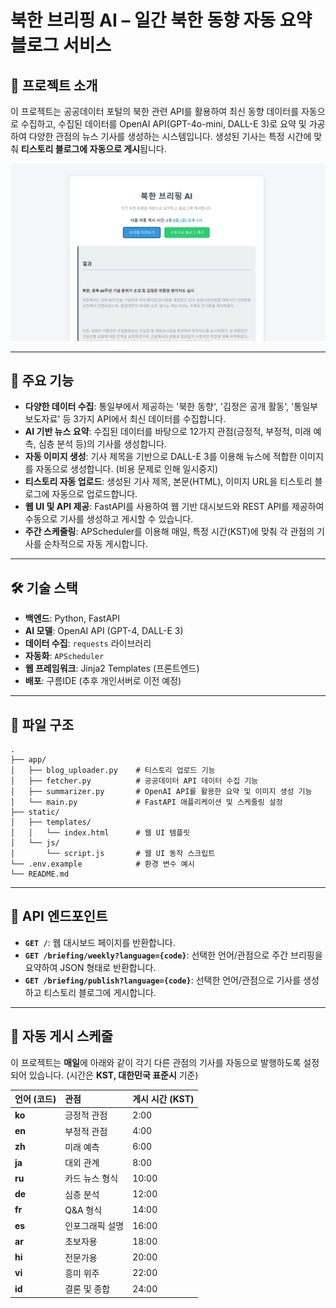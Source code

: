 # 북한 브리핑 AI – 일간 북한 동향 자동 요약 블로그 서비스

## 📝 프로젝트 소개

이 프로젝트는 공공데이터 포털의 북한 관련 API를 활용하여 최신 동향 데이터를 자동으로 수집하고, 수집된 데이터를 OpenAI API(GPT-4o-mini, DALL-E 3)로 요약 및 가공하여 다양한 관점의 뉴스 기사를 생성하는 시스템입니다. 생성된 기사는 특정 시간에 맞춰 **티스토리 블로그에 자동으로 게시**됩니다.

![미리보기](image/preview.PNG)

---

## 🚀 주요 기능

  * **다양한 데이터 수집**: 통일부에서 제공하는 '북한 동향', '김정은 공개 활동', '통일부 보도자료' 등 3가지 API에서 최신 데이터를 수집합니다.
  * **AI 기반 뉴스 요약**: 수집된 데이터를 바탕으로 12가지 관점(긍정적, 부정적, 미래 예측, 심층 분석 등)의 기사를 생성합니다.
  * **자동 이미지 생성**: 기사 제목을 기반으로 DALL-E 3를 이용해 뉴스에 적합한 이미지를 자동으로 생성합니다. (비용 문제로 인해 일시중지)
  * **티스토리 자동 업로드**: 생성된 기사 제목, 본문(HTML), 이미지 URL을 티스토리 블로그에 자동으로 업로드합니다.
  * **웹 UI 및 API 제공**: FastAPI를 사용하여 웹 기반 대시보드와 REST API를 제공하여 수동으로 기사를 생성하고 게시할 수 있습니다.
  * **주간 스케줄링**: APScheduler를 이용해 매일, 특정 시간(KST)에 맞춰 각 관점의 기사를 순차적으로 자동 게시합니다.

---

## 🛠 기술 스택

  * **백엔드**: Python, FastAPI
  * **AI 모델**: OpenAI API (GPT-4, DALL-E 3)
  * **데이터 수집**: `requests` 라이브러리
  * **자동화**: `APScheduler`
  * **웹 프레임워크**: Jinja2 Templates (프론트엔드)
  * **배포**: 구름IDE (추후 개인서버로 이전 예정)

---

## 📁 파일 구조

```
.
├── app/
│   ├── blog_uploader.py    # 티스토리 업로드 기능
│   ├── fetcher.py          # 공공데이터 API 데이터 수집 기능
│   ├── summarizer.py       # OpenAI API를 활용한 요약 및 이미지 생성 기능
│   └── main.py             # FastAPI 애플리케이션 및 스케줄링 설정
├── static/
│   ├── templates/
│   │   └── index.html      # 웹 UI 템플릿
│   └── js/
│       └── script.js       # 웹 UI 동작 스크립트
└── .env.example            # 환경 변수 예시
└── README.md
```

---

## 🤖 API 엔드포인트

  * **`GET /`**: 웹 대시보드 페이지를 반환합니다.
  * **`GET /briefing/weekly?language={code}`**: 선택한 언어/관점으로 주간 브리핑을 요약하여 JSON 형태로 반환합니다.
  * **`GET /briefing/publish?language={code}`**: 선택한 언어/관점으로 기사를 생성하고 티스토리 블로그에 게시합니다.

---

## 📅 자동 게시 스케줄

이 프로젝트는 **매일**에 아래와 같이 각기 다른 관점의 기사를 자동으로 발행하도록 설정되어 있습니다. (시간은 **KST, 대한민국 표준시** 기준)

| 언어 (코드) | 관점             | 게시 시간 (KST) |
| :---------- | :--------------- | :-------------- |
| **ko** | 긍정적 관점      | 2:00           |
| **en** | 부정적 관점      | 4:00           |
| **zh** | 미래 예측        | 6:00           |
| **ja** | 대외 관계        | 8:00           |
| **ru** | 카드 뉴스 형식   | 10:00           |
| **de** | 심층 분석        | 12:00           |
| **fr** | Q\&A 형식         | 14:00           |
| **es** | 인포그래픽 설명  | 16:00           |
| **ar** | 초보자용         | 18:00           |
| **hi** | 전문가용         | 20:00           |
| **vi** | 흥미 위주        | 22:00           |
| **id** | 결론 및 종합     | 24:00           |
